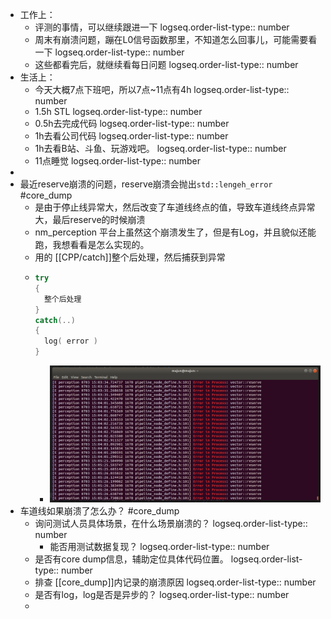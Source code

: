- 工作上：
	- 评测的事情，可以继续跟进一下
	  logseq.order-list-type:: number
	- 周末有崩溃问题，蹦在L0信号函数那里，不知道怎么回事儿，可能需要看一下
	  logseq.order-list-type:: number
	- 这些都看完后，就继续看每日问题
	  logseq.order-list-type:: number
- 生活上：
	- 今天大概7点下班吧，所以7点~11点有4h
	  logseq.order-list-type:: number
	- 1.5h STL
	  logseq.order-list-type:: number
	- 0.5h去完成代码
	  logseq.order-list-type:: number
	- 1h去看公司代码
	  logseq.order-list-type:: number
	- 1h去看B站、斗鱼、玩游戏吧。
	  logseq.order-list-type:: number
	- 11点睡觉
	  logseq.order-list-type:: number
-
- 最近reserve崩溃的问题，reserve崩溃会抛出`std::lengeh_error` #core_dump
	- 是由于停止线异常大，然后改变了车道线终点的值，导致车道线终点异常大，最后reserve的时候崩溃
	- nm_perception 平台上虽然这个崩溃发生了，但是有Log，并且貌似还能跑，我想看看是怎么实现的。
	- 用的 [[CPP/catch]]整个后处理，然后捕获到异常
	- ```cpp
	  try
	  {
	  	整个后处理
	  }
	  catch(..)
	  {
	  	log( error )
	  }
	  ```
		- ![img_v3_02hd_ab99f520-cc19-43ed-a7ac-95f3d801013g.jpg](../assets/img_v3_02hd_ab99f520-cc19-43ed-a7ac-95f3d801013g_1733713034940_0.jpg)
- 车道线如果崩溃了怎么办？ #core_dump
	- 询问测试人员具体场景，在什么场景崩溃的？
	  logseq.order-list-type:: number
		- 能否用测试数据复现？
		  logseq.order-list-type:: number
	- 是否有core dump信息，辅助定位具体代码位置。
	  logseq.order-list-type:: number
	- 排查 [[core_dump]]内记录的崩溃原因
	  logseq.order-list-type:: number
	- 是否有log，log是否是异步的？
	  logseq.order-list-type:: number
	-